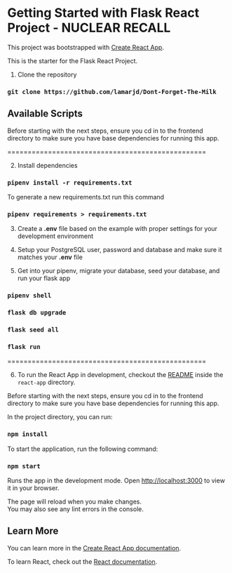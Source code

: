 # Getting Started with Flask React Project - NUCLEAR RECALL

This project was bootstrapped with [Create React App](https://github.com/facebook/create-react-app).

This is the starter for the Flask React Project. 

1. Clone the repository

### `git clone https://github.com/lamarjd/Dont-Forget-The-Milk` 

## Available Scripts

Before starting with the next steps, ensure you cd in to the frontend directory to make sure you have base dependencies for running this app.

=================================================

2. Install dependencies

###  `pipenv install -r requirements.txt`

To generate a new requirements.txt run this command

### `pipenv requirements > requirements.txt`

3. Create a **.env** file based on the example with proper settings for your
   development environment

4. Setup your PostgreSQL user, password and database and make sure it matches your **.env** file

5. Get into your pipenv, migrate your database, seed your database, and run your flask app

   
### `pipenv shell`
   

   
### `flask db upgrade`
   

   
### `flask seed all`
   

   
### `flask run`
   
=================================================

6. To run the React App in development, checkout the [README](./react-app/README.md) inside the `react-app` directory.

Before starting with the next steps, ensure you cd in to the frontend directory to make sure you have base dependencies for running this app.

In the project directory, you can run:

### `npm install`

To start the application, run the following command:

### `npm start`

Runs the app in the development mode.
Open [http://localhost:3000](http://localhost:3000) to view it in your browser.

The page will reload when you make changes.\
You may also see any lint errors in the console.

## Learn More

You can learn more in the [Create React App documentation](https://facebook.github.io/create-react-app/docs/getting-started).

To learn React, check out the [React documentation](https://reactjs.org/).

